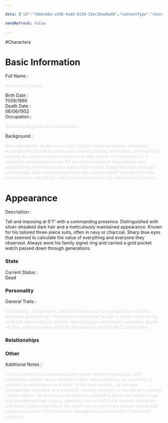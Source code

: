 ```yaml
---

data: {"id":"7bbbc68a-a398-4a49-8139-32ec36ee8a88","contentType":"characters","name":"Alexander Dupont","template":{"BasicInformation":{"type":"group","label":"Basic Information","fields":{"Image":{"type":"image","value":null},"FullName":{"type":"text","value":"<p><span style=\"color: rgb(218, 218, 218)\">Alexander Dupont</span></p>","required":true},"BirthDate":{"type":"date","value":"1890-09-11T00:00:00.000Z"},"DeathDate":{"type":"date","value":"1952-06-06T00:00:00.000Z"},"Occupation":{"type":"text","value":"<p><span style=\"color: rgb(218, 218, 218)\">Business Magnate and Industrialist</span></p>"},"Background":{"type":"textarea","value":"<p><span style=\"color: rgb(218, 218, 218)\">Born into wealth as the heir to the Dupont shipping empire. Alexander expanded the family business into manufacturing, real estate, and banking, making the Dupont name synonymous with power in Crescent City. A shrewd businessman known for his ruthlessness in negotiations and acquisitions, he maintained a respectable public image through strategic philanthropy and social connections. His sudden death shocked the elite social circles and left his vast business empire in his wife Evelyn's hands.</span></p>"}}},"Appearance":{"type":"group","label":"Appearance","fields":{"Description":{"type":"textarea","value":"<p>Tall and imposing at 6'1\" with a commanding presence. Distinguished with silver-streaked dark hair and a meticulously maintained appearance. Known for his tailored three-piece suits, often in navy or charcoal. Sharp blue eyes that seemed to calculate the value of everything and everyone they observed. Always wore his family signet ring and carried a gold pocket watch passed down through generations.</p>"},"Accessories":{"type":"array:text","value":[]}}},"State":{"type":"group","label":"State","fields":{"CurrentStatus":{"type":"badges","value":["Dead"],"options":["Alive","Dead","Injured","Missing","Imprisoned","Unknown"]}}},"Personality":{"type":"group","label":"Personality","fields":{"GeneralTraits":{"type":"textarea","value":"<p><span style=\"color: rgb(218, 218, 218)\">Calculating, authoritative, and meticulous with an exceptional mind for business and strategy. Presented a charming facade in public while being cold and demanding in private. Valued legacy and family reputation above all else, willing to make difficult decisions to protect the Dupont name.</span></p>"},"Strengths":{"type":"array:text","value":[]},"Weaknesses":{"type":"array:text","value":[]}}},"Relationships":{"type":"group","label":"Relationships","fields":{"Family":{"type":"array:text","value":[]},"FriendsAndAllies":{"type":"array:text","value":[]},"EnemiesAndRivals":{"type":"array:text","value":[]},"RomanticInterests":{"type":"array:text","value":[]}}},"Other":{"type":"group","label":"Other","fields":{"AdditionalNotes":{"type":"textarea","value":"<p><span style=\"color: rgb(218, 218, 218)\">The circumstances surrounding his death remain mysterious, with conflicting reports about whether it was natural causes, an accident, or possibly something more sinister. In his final months, he became increasingly secretive and paranoid, making changes to his will and moving certain assets. He may have discovered something about the family's past that threatened their legacy, possibly connected to the secrets contained within the Dupont Heirloom. His death set in motion the events that would eventually lead to The Shadow's emergence and the theft of the family heirloom.</span></p>"}}}}}

needRefresh: false

---
```


#Characters

# Basic Information
<div class="section-content"><div class="content-container"><div class="field-container field-type-text"><div class="field-label">Full Name : </div><div class="field-value text-value"><p><span style="color: rgb(218, 218, 218)">Alexander Dupont</span></p></div></div><div class="field-container field-type-date"><div class="field-label">Birth Date : </div><div class="field-value date-value">11/09/1890</div></div><div class="field-container field-type-date"><div class="field-label">Death Date : </div><div class="field-value date-value">06/06/1952</div></div><div class="field-container field-type-text"><div class="field-label">Occupation : </div><div class="field-value text-value"><p><span style="color: rgb(218, 218, 218)">Business Magnate and Industrialist</span></p></div></div><div class="field-container field-type-textarea"><div class="field-label">Background : </div><div class="field-value"><div class="content-creation-textarea"><p><span style="color: rgb(218, 218, 218)">Born into wealth as the heir to the Dupont shipping empire. Alexander expanded the family business into manufacturing, real estate, and banking, making the Dupont name synonymous with power in Crescent City. A shrewd businessman known for his ruthlessness in negotiations and acquisitions, he maintained a respectable public image through strategic philanthropy and social connections. His sudden death shocked the elite social circles and left his vast business empire in his wife Evelyn's hands.</span></p></div></div></div></div></div><div class="section-separator"></div>

# Appearance


<div class="section-content"><div class="content-container"><div class="field-container field-type-textarea"><div class="field-label">Description : </div><div class="field-value"><div class="content-creation-textarea"><p>Tall and imposing at 6'1" with a commanding presence. Distinguished with silver-streaked dark hair and a meticulously maintained appearance. Known for his tailored three-piece suits, often in navy or charcoal. Sharp blue eyes that seemed to calculate the value of everything and everyone they observed. Always wore his family signet ring and carried a gold pocket watch passed down through generations.</p></div></div></div></div></div><div class="section-separator"></div><div class="section level-3"><h3 class="section-header">State</h3><div class="section-content"><div class="content-container"><div class="field-container field-type-badges"><div class="field-label">Current Status : </div><div class="field-value badges-value"><span class="badge-item">Dead</span></div></div></div></div></div><div class="section-separator"></div><div class="section level-3"><h3 class="section-header">Personality</h3><div class="section-content"><div class="content-container"><div class="field-container field-type-textarea"><div class="field-label">General Traits : </div><div class="field-value"><div class="content-creation-textarea"><p><span style="color: rgb(218, 218, 218)">Calculating, authoritative, and meticulous with an exceptional mind for business and strategy. Presented a charming facade in public while being cold and demanding in private. Valued legacy and family reputation above all else, willing to make difficult decisions to protect the Dupont name.</span></p></div></div></div></div></div></div><div class="section-separator"></div><div class="section level-3"><h3 class="section-header">Relationships</h3><div class="section-content"><div class="content-container"></div></div></div><div class="section-separator"></div><div class="section level-3"><h3 class="section-header">Other</h3><div class="section-content"><div class="content-container"><div class="field-container field-type-textarea"><div class="field-label">Additional Notes : </div><div class="field-value"><div class="content-creation-textarea"><p><span style="color: rgb(218, 218, 218)">The circumstances surrounding his death remain mysterious, with conflicting reports about whether it was natural causes, an accident, or possibly something more sinister. In his final months, he became increasingly secretive and paranoid, making changes to his will and moving certain assets. He may have discovered something about the family's past that threatened their legacy, possibly connected to the secrets contained within the Dupont Heirloom. His death set in motion the events that would eventually lead to The Shadow's emergence and the theft of the family heirloom.</span></p></div></div></div></div></div></div><div class="section-separator"></div>